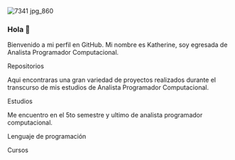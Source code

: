 ![7341 jpg_860](https://user-images.githubusercontent.com/80713091/151052414-50a47ba1-7a90-43ce-b7b1-c738557c4936.jpg)

### Hola 👋

Bienvenido a mi perfil en GitHub. Mi nombre es Katherine, soy egresada de Analista Programador Computacional.

Repositorios 

Aqui encontraras una gran variedad de proyectos realizados durante el transcurso de mis estudios de Analista Programador Computacional.  

Estudios 

Me encuentro en el  5to semestre y ultimo de analista programador computacional. 


Lenguaje de programación

Cursos 



